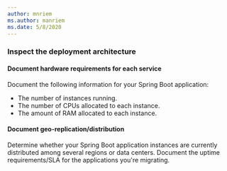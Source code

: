 ```yaml
---
author: mnriem
ms.author: manriem
ms.date: 5/8/2020
---
```


### Inspect the deployment architecture

#### Document hardware requirements for each service

Document the following information for your Spring Boot application:

* The number of instances running.
* The number of CPUs allocated to each instance.
* The amount of RAM allocated to each instance.

#### Document geo-replication/distribution

Determine whether your Spring Boot application instances are currently distributed among several regions or data centers. Document the uptime requirements/SLA for the applications you're migrating.
